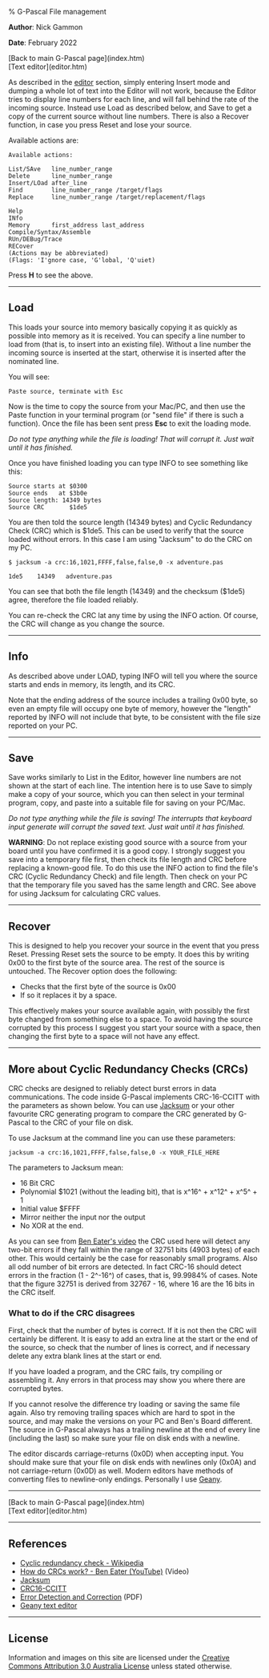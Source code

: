 % G-Pascal File management

**Author**: Nick Gammon

**Date**: February 2022

<div class='quick_link'> [Back to main G-Pascal page](index.htm)</div>
<div class='quick_link'> [Text editor](editor.htm) </div>

As described in the [editor](editor.htm) section, simply entering Insert mode and dumping a whole lot of text into the Editor will not work, because the Editor tries to display line numbers for each line, and will fall behind the rate of the incoming source. Instead use Load as described below, and Save to get a copy of the current source without line numbers. There is also  a Recover function, in case you press Reset and lose your source.

Available actions are:

```
Available actions:

List/SAve   line_number_range
Delete      line_number_range
Insert/LOad after_line
Find        line_number_range /target/flags
Replace     line_number_range /target/replacement/flags

Help
INfo
Memory      first_address last_address
Compile/Syntax/Assemble
RUn/DEBug/Trace
RECover
(Actions may be abbreviated)
(Flags: 'I'gnore case, 'G'lobal, 'Q'uiet)
```

Press **H** to see the above.

---

## Load

This loads your source into memory basically copying it as quickly as possible into memory as it is received. You can specify a line number to load from (that is, to insert into an existing file). Without a line number the incoming source is inserted at the start, otherwise it is inserted after the nominated line.

You will see:

```
Paste source, terminate with Esc
```

Now is the time to copy the source from your Mac/PC, and then use the Paste function in your terminal program (or "send file" if there is such a function). Once the file has been sent press **Esc** to exit the loading mode.

*Do not type anything while the file is loading! That will corrupt it. Just wait until it has finished.*

Once you have finished loading you can type INFO to see something like this:

```
Source starts at $0300
Source ends   at $3b0e
Source length: 14349 bytes
Source CRC       $1de5
```

You are then told the source length (14349 bytes) and Cyclic Redundancy Check (CRC) which is $1de5. This can be used to verify that the source loaded without errors. In this case I am using "Jacksum" to do the CRC on my PC.

```
$ jacksum -a crc:16,1021,FFFF,false,false,0 -x adventure.pas

1de5	14349	adventure.pas
```

You can see that both the file length (14349) and the checksum ($1de5) agree, therefore the file loaded reliably.

You can re-check the CRC lat any time by using the INFO action. Of course, the CRC will change as you change the source.

---

## Info

As described above under LOAD, typing INFO will tell you where the source starts and ends in memory, its length, and its CRC.

Note that the ending address of the source includes a trailing 0x00 byte, so even an empty file will occupy one byte of memory, however the "length" reported by INFO will not include that byte, to be consistent with the file size reported on your PC.

---

## Save

Save works similarly to List in the Editor, however line numbers are not shown at the start of each line. The intention here is to use Save to simply make a copy of your source, which you can then select in your terminal program, copy, and paste into a suitable file for saving on your PC/Mac.

*Do not type anything while the file is saving! The interrupts that keyboard input generate will corrupt the saved text. Just wait until it has finished.*

**WARNING**: Do not replace existing good source with a source from your board until you have confirmed it is a good copy. I strongly suggest you  save into a temporary file first, then check its file length and CRC before replacing a known-good file. To do this use the INFO action to find the file's CRC (Cyclic Redundancy Check) and file length. Then check on your PC that the temporary file you saved has the same length and CRC. See above for using Jacksum for calculating CRC values.


---

## Recover

This is designed to help you recover your source in the event that you press Reset. Pressing Reset sets the source to be empty. It does this by writing 0x00 to the first byte of the source area. The rest of the source is untouched.  The Recover option does the following:

* Checks that the first byte of the source is 0x00
* If so it replaces it by a space.

This effectively makes your source available again, with possibly the first byte changed from something else to a space. To avoid having the source corrupted by this process I suggest you start your source with a space, then changing the first byte to a space will not have any effect.

---

## More about Cyclic Redundancy Checks (CRCs)

CRC checks are designed to reliably detect burst errors in data communications. The code inside G-Pascal implements CRC-16-CCITT with the parameters as shown below. You can use [Jacksum](https://jacksum.net/en/index.html) or your other favourite CRC generating program to compare the CRC generated by G-Pascal to the CRC of your file on disk.

To use Jacksum at the command line you can use these parameters:

```
jacksum -a crc:16,1021,FFFF,false,false,0 -x YOUR_FILE_HERE
```

The parameters to Jacksum mean:

* 16 Bit CRC
* Polynomial $1021 (without the leading bit), that is x^16^ + x^12^ + x^5^ + 1
* Initial value $FFFF
* Mirror neither the input nor the output
* No XOR at the end.

As you can see from [Ben Eater's video](https://www.youtube.com/watch?v=izG7qT0EpBw) the CRC used here will detect any two-bit errors if they fall within the range of 32751 bits (4903 bytes) of each other. This would certainly be the case for reasonably small programs. Also all odd number of bit errors are detected. In fact CRC-16 should detect errors in the fraction (1 - 2^-16^) of cases, that is, 99.9984% of cases. Note that the figure 32751 is derived from 32767 - 16, where 16 are the 16 bits in the CRC itself.

### What to do if the CRC disagrees

First, check that the number of bytes is correct. If it is not then the CRC will certainly be different. It is easy to add an extra line at the start or the end of the source, so check that the number of lines is correct, and if necessary delete any extra blank lines at the start or end.

If you have loaded a program, and the CRC fails, try compiling or assembling it. Any errors in that process may show you where there are corrupted bytes.

If you cannot resolve the difference try loading or saving the same file again. Also try removing trailing spaces which are hard to spot in the source, and may make the versions on your PC and Ben's Board different. The source in G-Pascal always has a trailing newline at the end of every line (including the last) so make sure your file on disk ends with a newline.

The editor discards carriage-returns (0x0D) when accepting input. You should make sure that your file on disk ends with newlines only (0x0A) and not carriage-return (0x0D) as well. Modern editors have methods of converting files to newline-only endings. Personally I use [Geany](https://www.geany.org/).

---

<div class='quick_link'> [Back to main G-Pascal page](index.htm)</div>
<div class='quick_link'> [Text editor](editor.htm) </div>


---

## References

* [Cyclic redundancy check - Wikipedia](https://en.wikipedia.org/wiki/Cyclic_redundancy_check)
* [How do CRCs work? - Ben Eater (YouTube)](https://www.youtube.com/watch?v=izG7qT0EpBw) (Video)
* [Jacksum](https://jacksum.net/en/index.html)
* [CRC16-CCITT](http://srecord.sourceforge.net/crc16-ccitt.html)
* [Error Detection and Correction](https://nptel.ac.in/content/storage2/courses/106105080/pdf/M3L2.pdf) (PDF)
* [Geany text editor](https://www.geany.org/)

---

## License

Information and images on this site are licensed under the [Creative Commons Attribution 3.0 Australia License](https://creativecommons.org/licenses/by/3.0/au/) unless stated otherwise.
